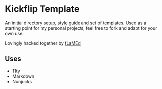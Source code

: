 # Kickflip Template

An initial directory setup, style guide and set of templates. Used as a starting point for my personal projects, feel free to fork and adapt for your own use.

Lovingly hacked together by [fLaMEd](https://flamedfury.com)

## Uses
* 11ty
* Markdown
* Nunjucks
